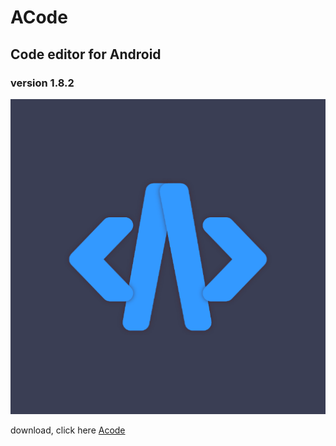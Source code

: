 # ACode
## Code editor for Android 
### version 1.8.2
<img src="https://github.com/issamiso/ACode/raw/main/Acode.png">



download, click here <a href="https://github.com/issamiso/ACode/raw/main/ACode.apk">Acode</a>





